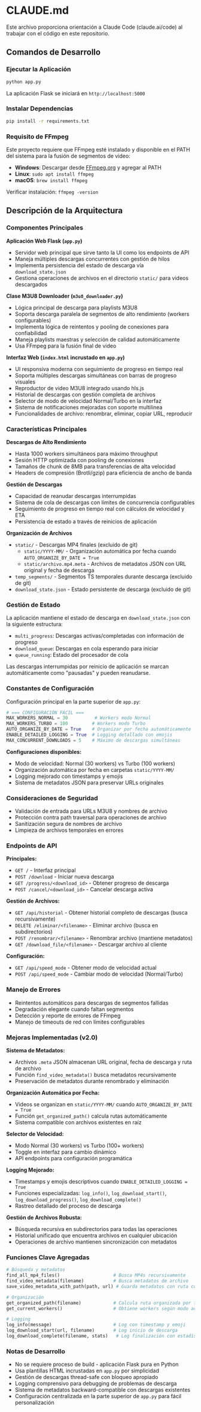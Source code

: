 # CLAUDE.md

Este archivo proporciona orientación a Claude Code (claude.ai/code) al trabajar con el código en este repositorio.

## Comandos de Desarrollo

### Ejecutar la Aplicación
```bash
python app.py
```
La aplicación Flask se iniciará en `http://localhost:5000`

### Instalar Dependencias
```bash
pip install -r requirements.txt
```

### Requisito de FFmpeg
Este proyecto requiere que FFmpeg esté instalado y disponible en el PATH del sistema para la fusión de segmentos de video:
- **Windows**: Descargar desde [FFmpeg.org](https://ffmpeg.org/download.html) y agregar al PATH
- **Linux**: `sudo apt install ffmpeg`
- **macOS**: `brew install ffmpeg`

Verificar instalación: `ffmpeg -version`

## Descripción de la Arquitectura

### Componentes Principales

**Aplicación Web Flask (`app.py`)**
- Servidor web principal que sirve tanto la UI como los endpoints de API
- Maneja múltiples descargas concurrentes con gestión de hilos
- Implementa persistencia del estado de descarga vía `download_state.json`
- Gestiona operaciones de archivos en el directorio `static/` para videos descargados

**Clase M3U8 Downloader (`m3u8_downloader.py`)**
- Lógica principal de descarga para playlists M3U8
- Soporta descarga paralela de segmentos de alto rendimiento (workers configurables)
- Implementa lógica de reintentos y pooling de conexiones para confiabilidad
- Maneja playlists maestras y selección de calidad automáticamente
- Usa FFmpeg para la fusión final de video

**Interfaz Web (`index.html` incrustado en `app.py`)**
- UI responsiva moderna con seguimiento de progreso en tiempo real
- Soporta múltiples descargas simultáneas con barras de progreso visuales
- Reproductor de video M3U8 integrado usando hls.js
- Historial de descargas con gestión completa de archivos
- Selector de modo de velocidad Normal/Turbo en la interfaz
- Sistema de notificaciones mejoradas con soporte multilinea
- Funcionalidades de archivo: renombrar, eliminar, copiar URL, reproducir

### Características Principales

**Descargas de Alto Rendimiento**
- Hasta 1000 workers simultáneos para máximo throughput
- Sesión HTTP optimizada con pooling de conexiones
- Tamaños de chunk de 8MB para transferencias de alta velocidad
- Headers de compresión (Brotli/gzip) para eficiencia de ancho de banda

**Gestión de Descargas**
- Capacidad de reanudar descargas interrumpidas
- Sistema de cola de descargas con límites de concurrencia configurables
- Seguimiento de progreso en tiempo real con cálculos de velocidad y ETA
- Persistencia de estado a través de reinicios de aplicación

**Organización de Archivos**
- `static/` - Descargas MP4 finales (excluido de git)
  - `static/YYYY-MM/` - Organización automática por fecha cuando `AUTO_ORGANIZE_BY_DATE = True`
  - `static/archivo.mp4.meta` - Archivos de metadatos JSON con URL original y fecha de descarga
- `temp_segments/` - Segmentos TS temporales durante descarga (excluido de git)
- `download_state.json` - Estado persistente de descarga (excluido de git)

### Gestión de Estado

La aplicación mantiene el estado de descarga en `download_state.json` con la siguiente estructura:
- `multi_progress`: Descargas activas/completadas con información de progreso
- `download_queue`: Descargas en cola esperando para iniciar
- `queue_running`: Estado del procesador de cola

Las descargas interrumpidas por reinicio de aplicación se marcan automáticamente como "pausadas" y pueden reanudarse.

### Constantes de Configuración

Configuración principal en la parte superior de `app.py`:
```python
# === CONFIGURACIÓN FÁCIL ===
MAX_WORKERS_NORMAL = 30          # Workers modo Normal
MAX_WORKERS_TURBO = 100         # Workers modo Turbo
AUTO_ORGANIZE_BY_DATE = True    # Organizar por fecha automáticamente
ENABLE_DETAILED_LOGGING = True  # Logging detallado con emojis
MAX_CONCURRENT_DOWNLOADS = 5    # Máximo de descargas simultáneas
```

**Configuraciones disponibles:**
- Modo de velocidad: Normal (30 workers) vs Turbo (100 workers)
- Organización automática por fecha en carpetas `static/YYYY-MM/`
- Logging mejorado con timestamps y emojis
- Sistema de metadatos JSON para preservar URLs originales

### Consideraciones de Seguridad

- Validación de entrada para URLs M3U8 y nombres de archivo
- Protección contra path traversal para operaciones de archivo
- Sanitización segura de nombres de archivo
- Limpieza de archivos temporales en errores

### Endpoints de API

**Principales:**
- `GET /` - Interfaz principal
- `POST /download` - Iniciar nueva descarga
- `GET /progress/<download_id>` - Obtener progreso de descarga
- `POST /cancel/<download_id>` - Cancelar descarga activa

**Gestión de Archivos:**
- `GET /api/historial` - Obtener historial completo de descargas (busca recursivamente)
- `DELETE /eliminar/<filename>` - Eliminar archivo (busca en subdirectorios)
- `POST /renombrar/<filename>` - Renombrar archivo (mantiene metadatos)
- `GET /download_file/<filename>` - Descargar archivo al cliente

**Configuración:**
- `GET /api/speed_mode` - Obtener modo de velocidad actual
- `POST /api/speed_mode` - Cambiar modo de velocidad (Normal/Turbo)

### Manejo de Errores

- Reintentos automáticos para descargas de segmentos fallidas
- Degradación elegante cuando faltan segmentos
- Detección y reporte de errores de FFmpeg
- Manejo de timeouts de red con límites configurables

### Mejoras Implementadas (v2.0)

**Sistema de Metadatos:**
- Archivos `.meta` JSON almacenan URL original, fecha de descarga y ruta de archivo
- Función `find_video_metadata()` busca metadatos recursivamente
- Preservación de metadatos durante renombrado y eliminación

**Organización Automática por Fecha:**
- Videos se organizan en `static/YYYY-MM/` cuando `AUTO_ORGANIZE_BY_DATE = True`
- Función `get_organized_path()` calcula rutas automáticamente
- Sistema compatible con archivos existentes en raíz

**Selector de Velocidad:**
- Modo Normal (30 workers) vs Turbo (100+ workers)
- Toggle en interfaz para cambio dinámico
- API endpoints para configuración programática

**Logging Mejorado:**
- Timestamps y emojis descriptivos cuando `ENABLE_DETAILED_LOGGING = True`
- Funciones especializadas: `log_info()`, `log_download_start()`, `log_download_progress()`, `log_download_complete()`
- Rastreo detallado del proceso de descarga

**Gestión de Archivos Robusta:**
- Búsqueda recursiva en subdirectorios para todas las operaciones
- Historial unificado que encuentra archivos en cualquier ubicación
- Operaciones de archivo mantienen sincronización con metadatos

### Funciones Clave Agregadas

```python
# Búsqueda y metadatos
find_all_mp4_files()                    # Busca MP4s recursivamente
find_video_metadata(filename)           # Busca metadatos de archivo
save_video_metadata_with_path(path, url) # Guarda metadatos con ruta completa

# Organización
get_organized_path(filename)            # Calcula ruta organizada por fecha
get_current_workers()                   # Obtiene workers según modo actual

# Logging
log_info(message)                       # Log con timestamp y emoji
log_download_start(url, filename)       # Log inicio de descarga
log_download_complete(filename, stats)   # Log finalización con estadísticas
```

### Notas de Desarrollo

- No se requiere proceso de build - aplicación Flask pura en Python
- Usa plantillas HTML incrustadas en `app.py` por simplicidad
- Gestión de descargas thread-safe con bloqueo apropiado
- Logging comprensivo para debugging de problemas de descarga
- Sistema de metadatos backward-compatible con descargas existentes
- Configuración centralizada en la parte superior de `app.py` para fácil personalización